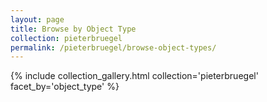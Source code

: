 ```yaml
---
layout: page
title: Browse by Object Type
collection: pieterbruegel
permalink: /pieterbruegel/browse-object-types/
---
```


{% include collection_gallery.html collection='pieterbruegel' facet_by='object_type' %}
